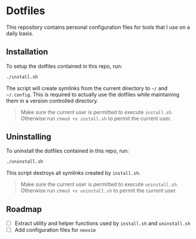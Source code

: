 # Dotfiles

This repository contains personal configuration files for tools that I use on
a daily basis.

## Installation

To setup the dotfiles contained in this repo, run:

```bash
./install.sh
```

The script will create symlinks from the current directory to `~/` and `~/.config`.
This is required to actually use the dotfiles while maintaining them in a version
controlled directory.

> Make sure the current user is permitted to execute `install.sh`. Otherwise
> run `chmod +x install.sh` to permit the current user.

## Uninstalling

To uninstall the dotfiles contained in this repo, run:

```bash
./uninstall.sh
```

This script destroys all symlinks created by `install.sh`.

> Make sure the current user is permitted to execute `uninstall.sh`. Otherwise
> run `chmod +x uninstall.sh` to permit the current user.

## Roadmap

- [ ] Extract utility and helper functions used by `install.sh` and `uninstall.sh`
- [ ] Add configuration files for `neovim`
